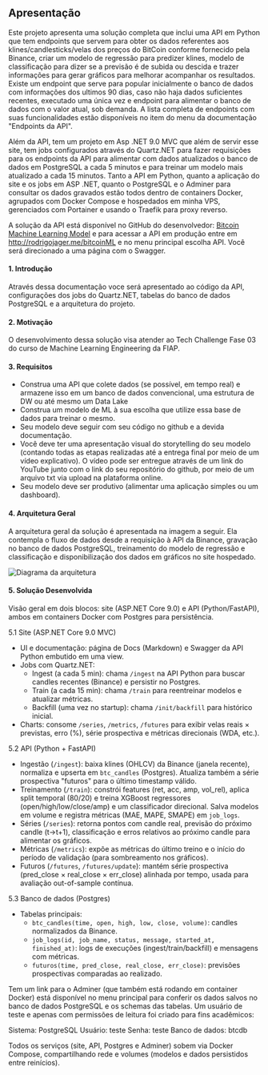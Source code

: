﻿## Apresentação

Este projeto apresenta uma solução completa que inclui uma API em Python que tem endpoints que servem para obter os dados referentes aos klines/candlesticks/velas dos preços do BitCoin conforme fornecido pela Binance, criar um modelo de regressão para predizer klines, modelo de classificação para dizer se a previsão é de subida ou descida e trazer informações para gerar gráficos para melhorar acompanhar os resultados. Existe um endpoint que serve para popular inicialmente o banco de dados com informações dos ultimos 90 dias, caso não haja dados suficientes recentes, executado uma única vez e endpoint para alimentar o banco de dados com o valor atual, sob demanda. A lista completa de endpoints com suas funcionalidades estão disponíveis no item do menu da documentação "Endpoints da API".

Além da API, tem um projeto em Asp .NET 9.0 MVC que além de servir esse site, tem jobs configurados através do Quartz.NET para fazer requisições para os endpoints da API para alimentar com dados atualizados o banco de dados em PostgreSQL a cada 5 minutos e para treinar um modelo mais atualizado a cada 15 minutos. Tanto a API em Python, quanto a aplicação do site e os jobs em ASP .NET, quanto o PostgreSQL e o Adminer para consultar os dados gravados estão todos dentro de containers Docker, agrupados com Docker Compose e hospedados em minha VPS, gerenciados com Portainer e usando o Traefik para proxy reverso.

A solução da API está disponível no GitHub do desenvolvedor: [Bitcoin Machine Learning Model](https://github.com/rodrigojager/bitcoin-ml/) e para acessar a API em produção entre em http://rodrigojager.me/bitcoinML e no menu principal escolha API. Você será direcionado a uma página com o Swagger.

#### 1. Introdução

Através dessa documentação voce será apresentado ao código da API, configurações dos jobs do Quartz.NET, tabelas do banco de dados PostgreSQL e a arquitetura do projeto.

#### 2. Motivação

O desenvolvimento dessa solução visa atender ao Tech Challenge Fase 03 do curso de Machine Learning Engineering da FIAP.

#### 3. Requisitos

* Construa uma API que colete dados (se possível, em tempo real) e armazene isso em um banco de dados convencional, uma estrutura de DW ou até mesmo um Data Lake 
* Construa um modelo de ML à sua escolha que utilize essa base de dados para treinar o mesmo.
* Seu modelo deve seguir com seu código no github e a devida documentação.
* Você deve ter uma apresentação visual do storytelling do seu modelo (contando todas as etapas realizadas até a entrega final por meio de um vídeo explicativo). O vídeo pode ser entregue através de um link do YouTube junto com o link do seu repositório do github, por meio de um arquivo txt via upload na plataforma online.
* Seu modelo deve ser produtivo (alimentar uma aplicação simples ou um dashboard).

#### 4. Arquitetura Geral

A arquitetura geral da solução é apresentada na imagem a seguir. Ela contempla o fluxo de dados desde a requisição à API da Binance, gravação no banco de dados PostgreSQL, treinamento do modelo de regressão e classificação e disponibilização dos dados em gráficos no site hospedado.

![Diagrama da arquitetura](https://rodrigojager.com/assets/images/techchallenge/tech-challenge-3-arquitetura.png)

#### 5. Solução Desenvolvida

Visão geral em dois blocos: site (ASP.NET Core 9.0) e API (Python/FastAPI), ambos em containers Docker com Postgres para persistência.

5.1 Site (ASP.NET Core 9.0 MVC)
- UI e documentação: página de Docs (Markdown) e Swagger da API Python embutido em uma view.
- Jobs com Quartz.NET:
  - Ingest (a cada 5 min): chama `/ingest` na API Python para buscar candles recentes (Binance) e persistir no Postgres.
  - Train (a cada 15 min): chama `/train` para reentreinar modelos e atualizar métricas.
  - Backfill (uma vez no startup): chama `/init/backfill` para histórico inicial.
- Charts: consome `/series`, `/metrics`, `/futures` para exibir velas reais × previstas, erro (%), série prospectiva e métricas direcionais (WDA, etc.).

5.2 API (Python + FastAPI)
- Ingestão (`/ingest`): baixa klines (OHLCV) da Binance (janela recente), normaliza e upserta em `btc_candles` (Postgres). Atualiza também a série prospectiva "futuros" para o último timestamp válido.
- Treinamento (`/train`): constrói features (ret, acc, amp, vol_rel), aplica split temporal (80/20) e treina XGBoost regressores (open/high/low/close/amp) e um classificador direcional. Salva modelos em volume e registra métricas (MAE, MAPE, SMAPE) em `job_logs`.
- Séries (`/series`): retorna pontos com candle real, previsão do próximo candle (t→t+1), classificação e erros relativos ao próximo candle para alimentar os gráficos.
- Métricas (`/metrics`): expõe as métricas do último treino e o início do período de validação (para sombreamento nos gráficos).
- Futuros (`/futures`, `/futures/update`): mantém série prospectiva (pred_close × real_close × err_close) alinhada por tempo, usada para avaliação out-of-sample contínua.

5.3 Banco de dados (Postgres)
- Tabelas principais:
  - `btc_candles(time, open, high, low, close, volume)`: candles normalizados da Binance.
  - `job_logs(id, job_name, status, message, started_at, finished_at)`: logs de execuções (ingest/train/backfill) e mensagens com métricas.
  - `futuros(time, pred_close, real_close, err_close)`: previsões prospectivas comparadas ao realizado.

Tem um link para o Adminer (que também está rodando em container Docker) está disponível no menu principal para conferir os dados salvos no banco de dados PostgreSQL e os schemas das tabelas. Um usuário de teste e apenas com permissões de leitura foi criado para fins acadêmicos:

Sistema: PostgreSQL
Usuário: teste
Senha: teste
Banco de dados: btcdb

Todos os serviços (site, API, Postgres e Adminer) sobem via Docker Compose, compartilhando rede e volumes (modelos e dados persistidos entre reinícios).
